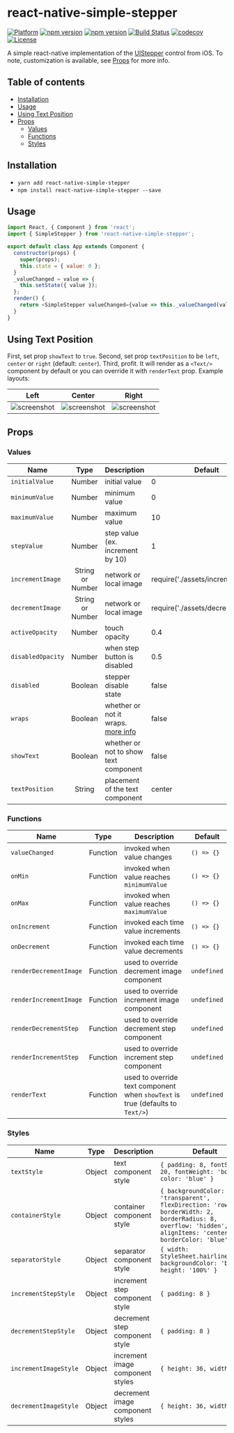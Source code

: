 # react-native-simple-stepper

[![Platform](https://img.shields.io/badge/platform-react--native-blue.svg?style=flat-square)](https://reactnative.dev)
[![npm version](http://img.shields.io/npm/v/react-native-simple-stepper.svg?style=flat-square)](https://www.npmjs.com/package/react-native-simple-stepper)
[![npm version](http://img.shields.io/npm/dm/react-native-simple-stepper.svg?style=flat-square)](https://www.npmjs.com/package/react-native-simple-stepper)
[![Build Status](https://travis-ci.org/testshallpass/react-native-simple-stepper.svg?branch=master)](https://travis-ci.org/testshallpass/react-native-simple-stepper)
[![codecov](https://codecov.io/gh/testshallpass/react-native-simple-stepper/branch/master/graph/badge.svg)](https://codecov.io/gh/testshallpass/react-native-simple-stepper)
[![License](https://img.shields.io/badge/license-MIT-blue.svg?style=flat-square)](https://raw.github.com/testshallpass/react-native-simple-stepper/master/LICENSE)

A simple react-native implementation of the [UIStepper](https://developer.apple.com/reference/uikit/uistepper) control from iOS. To note, customization is available, see [Props](#props) for more info.

## Table of contents

* [Installation](#installation)
* [Usage](#usage)
* [Using Text Position](#Using-Text-Position)
* [Props](#props)
  * [Values](#values)
  * [Functions](#functions)
  * [Styles](#styles)

## Installation

* ```yarn add react-native-simple-stepper```
* ```npm install react-native-simple-stepper --save```

## Usage

```javascript
import React, { Component } from 'react';
import { SimpleStepper } from 'react-native-simple-stepper';

export default class App extends Component {
  constructor(props) {
    super(props);
    this.state = { value: 0 };
  }
  _valueChanged = value => {
    this.setState({ value });
  };
  render() {
    return <SimpleStepper valueChanged={value => this._valueChanged(value)} />;
  }
}
```

## Using Text Position

First, set prop `showText` to `true`. Second, set prop `textPosition` to be `left`, `center` or `right` (default: `center`). Third, profit. It will render as a `<Text/>` component by default or you can override it with `renderText` prop. Example layouts:

| Left | Center | Right |
| :---: | :---: | :---: |
| ![screenshot](https://raw.github.com/testshallpass/react-native-simple-stepper/add-typescript-definitions/screenshots/left.png) | ![screenshot](https://raw.github.com/testshallpass/react-native-simple-stepper/add-typescript-definitions/screenshots/center.png) | ![screenshot](https://raw.github.com/testshallpass/react-native-simple-stepper/add-typescript-definitions/screenshots/right.png)

## Props

### Values

| Name | Type | Description | Default |
| --- | :---: | --- | --- |
| ```initialValue``` | Number  | initial value | 0
| ```minimumValue``` | Number  | minimum value | 0
| ```maximumValue``` | Number  | maximum value | 10
| ```stepValue``` | Number  | step value (ex. increment by 10) | 1
| ```incrementImage``` | String or Number  | network or local image | require('./assets/increment.png')
| ```decrementImage``` | String or Number  | network or local image | require('./assets/decrement.png')
| ```activeOpacity``` | Number  | touch opacity | 0.4
| ```disabledOpacity``` | Number  | when step button is disabled | 0.5
| ```disabled``` | Boolean  | stepper disable state | false
| ```wraps``` | Boolean  | whether or not it wraps. [more info](https://developer.apple.com/documentation/uikit/uistepper/1624068-wraps) | false
| ```showText``` | Boolean  | whether or not to show text component | false
| ```textPosition``` | String  | placement of the text component | center

### Functions

| Name | Type | Description | Default |
| --- | :---: | --- | --- |
| ```valueChanged``` | Function  | invoked when value changes | `() => {}`
| ```onMin``` | Function  | invoked when value reaches `minimumValue` | `() => {}`
| ```onMax``` | Function  | invoked when value reaches `maximumValue` | `() => {}`
| ```onIncrement``` | Function  | invoked each time value increments | `() => {}`
| ```onDecrement``` | Function  | invoked each time value decrements | `() => {}`
| ```renderDecrementImage``` | Function  | used to override decrement image component | `undefined`
| ```renderIncrementImage``` | Function  | used to override increment image component | `undefined`
| ```renderDecrementStep``` | Function  | used to override decrement step component | `undefined`
| ```renderIncrementStep``` | Function  | used to override increment step component | `undefined`
| ```renderText``` | Function  | used to override text component when `showText` is true (defaults to `Text/>`) | `undefined`

### Styles

| Name | Type | Description | Default |
| --- | :---: | --- | --- |
| ```textStyle``` | Object  | text component style | `{ padding: 8, fontSize: 20, fontWeight: 'bold', color: 'blue' }`
| ```containerStyle``` | Object  | container component style | `{ backgroundColor: 'transparent', flexDirection: 'row', borderWidth: 2, borderRadius: 8, overflow: 'hidden', alignItems: 'center', borderColor: 'blue' }`
| ```separatorStyle``` | Object  | separator component style | `{ width: StyleSheet.hairlineWidth, backgroundColor: 'blue', height: '100%' }`
| ```incrementStepStyle``` | Object  | increment step component style | `{ padding: 8 }`
| ```decrementStepStyle``` | Object  | decrement step component style | `{ padding: 8 }`
| ```incrementImageStyle``` | Object  | increment image component styles | `{ height: 36, width: 36 }`
| ```decrementImageStyle``` | Object  | decrement image component styles | `{ height: 36, width: 36 }`
